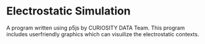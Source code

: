 # Electrostatic Simulation

A program written using p5js by CURIOSITY DATA Team. This program includes userfriendly graphics which can visuilize the electrostatic contexts.

